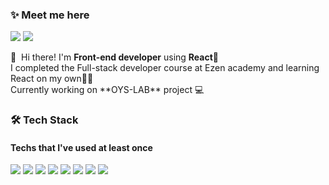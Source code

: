 ### ✨ Meet me here
<p>
<a href="mailto:dev.seulkii@gmail.com" target="_blank">
<img src="https://img.shields.io/badge/dev.seulkii@gmail.com-EA4335?style=flat-square&logo=gmail&logoColor=white"/></a>
<a href="https://www.linkedin.com/in/seulki-olivia-lee-abb977152/" target="_blank">
<img src="https://img.shields.io/badge/Seulk(Olivia)iLee-0A66C2?style=flat-square&logo=Linkedin&logoColor=white"/></a>
</p>

<p>
  👋&nbsp; Hi there! I'm <b>Front-end developer</b> using <b>React</b>🚀<br/>
  I completed the Full-stack developer course at Ezen academy and learning React on my own👩‍💻 <br/>
  Currently working on **OYS-LAB** project 💻
  
  
</p>
  

###  🛠 Tech Stack
#### Techs that I've used at least once
<p>
<img src="https://img.shields.io/badge/React-61DAFB?style=flat-square&logo=React&logoColor=white"/>
<img src="https://img.shields.io/badge/javascript-F7DF1E?style=flat-square&logo=JavaScript&logoColor=white">
<img src="https://img.shields.io/badge/html-E34F26?style=flat-square&logo=html5&logoColor=white">
<img src="https://img.shields.io/badge/css-1572B6?style=flat-square&logo=css3&logoColor=white">
<img src="https://img.shields.io/badge/bootstrap-7952B3?style=flat-square&logo=bootstrap&logoColor=white">
<img src="https://img.shields.io/badge/Java-007396?style=flat-square&logo=java&logoColor=white">
<img src="https://img.shields.io/badge/Spring-6DB33F?style=flat-square&logo=Spring&logoColor=white">
<img src="https://img.shields.io/badge/mysql-4479A1?style=flat-square&logo=mysql&logoColor=white">
</p>
